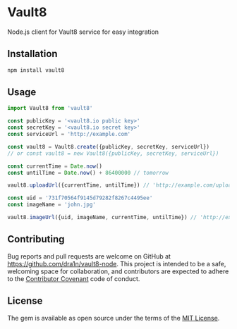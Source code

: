 # Vault8

Node.js client for Vault8 service for easy integration


## Installation

```sh
npm install vault8
```

## Usage

```js
import Vault8 from 'vault8'

const publicKey = '<vault8.io public key>'
const secretKey = '<vault8.io secret key>'
const serviceUrl = 'http://example.com'

const vault8 = Vault8.create({publicKey, secretKey, serviceUrl})
// or const vault8 = new Vault8({publicKey, secretKey, serviceUrl})

const currentTime = Date.now()
const untilTime = Date.now() + 86400000 // tomorrow

vault8.uploadUrl({currentTime, untilTime}) // 'http://example.com/upload?p=%3Cvault8.io%20public%20key%3E&s=b6bfe0d2963e82692a5b0c5714d61246816145a6&time=1491749965&until=1491836379'

const uid = '731f70564f9145d79282f8267c4495ee'
const imageName = 'john.jpg'

vault8.imageUrl({uid, imageName, currentTime, untilTime}) // 'http://example.com/731f70564f9145d79282f8267c4495ee/john.jpg?p=%3Cvault8.io%20public%20key%3E&s=3b09cc1f3c411bbbc5a437e0879d08bcce4090f8&time=1491749965&until=1491836379'

```

## Contributing

Bug reports and pull requests are welcome on GitHub at https://github.com/dra1n/vault8-node. This project is intended to be a safe, welcoming space for collaboration, and contributors are expected to adhere to the [Contributor Covenant](http://contributor-covenant.org) code of conduct.


## License

The gem is available as open source under the terms of the [MIT License](http://opensource.org/licenses/MIT).

